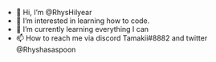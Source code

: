 - 👋 Hi, I’m @RhysHilyear
- 👀 I’m interested in learning how to code.
- 🌱 I’m currently learning everything I can
- 📫 How to reach me via discord Tamakii#8882 and twitter @Rhyshasaspoon

<!---
RhysHilyear/RhysHilyear is a ✨ special ✨ repository because its `README.md` (this file) appears on your GitHub profile.
You can click the Preview link to take a look at your changes.
--->
